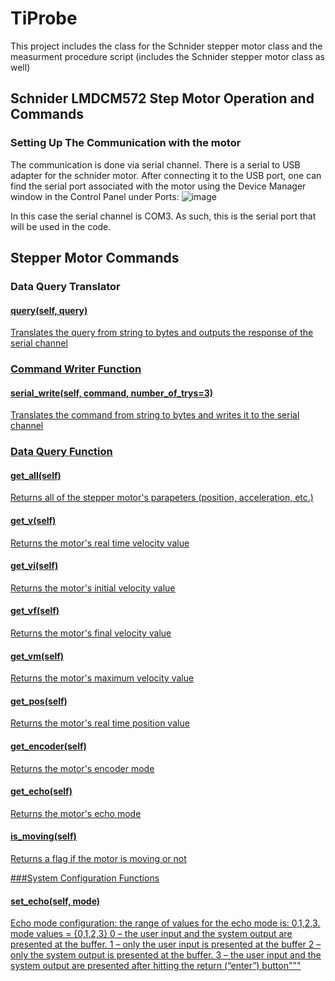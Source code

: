 # TiProbe
This project includes the class for the Schnider stepper motor class and the measurment procedure script (includes the Schnider stepper motor class as well)
## Schnider LMDCM572 Step Motor Operation and Commands
### Setting Up The Communication with the motor
The communication is done via serial channel. There is a serial to USB adapter for the schnider motor. After connecting it to the USB port, one can find the serial port associated with the motor using the Device Manager window in the Control Panel under Ports:
![image](https://github.com/Emn547/TiProbe/assets/29408499/d9eb4d22-46c1-4093-b3a1-e0e517ec2c96)

In this case the serial channel is COM3. As such, this is the serial port that will be used in the code.

## Stepper Motor Commands
### Data Query Translator
#### <u> query(self, query) <u>
Translates the query from string to bytes  and outputs the response of the serial channel

### Command Writer Function
#### serial_write(self, command, number_of_trys=3)
Translates the command from string to bytes and writes it to the serial channel

### Data Query Function
#### get_all(self)
Returns all of the stepper motor's parapeters (position, acceleration, etc.)
#### get_v(self)
Returns the motor's real time velocity value
#### get_vi(self)
Returns the motor's initial velocity value 
#### get_vf(self)
Returns the motor's final velocity value 
#### get_vm(self)
Returns the motor's maximum velocity value 
#### get_pos(self)
Returns the motor's real time position value
#### get_encoder(self)
Returns the motor's encoder mode
#### get_echo(self)
Returns the motor's echo mode
#### is_moving(self)
Returns a flag if the motor is moving or not

###System Configuration Functions
#### __set_echo(self, mode)__
Echo mode configuration: the range of values for the echo mode is: 0,1,2,3.
        mode values = {0,1,2,3}
        0 – the user input and the system output are presented at the buffer.
        1 – only the user input is presented at the buffer
        2 – only the system output is presented at the buffer.
        3 – the user input and the system output are presented after hitting the return (“enter”) button"""

        



